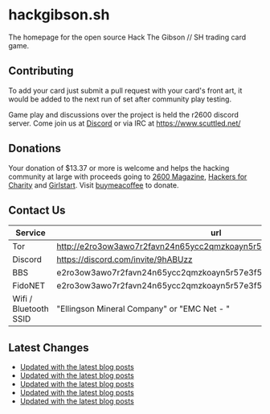 # hackgibson.sh
The homepage for the open source Hack The Gibson // SH trading card game.


## Contributing

To add your card just submit a pull request with your card's front art, it would be added to the next run of set after community play testing.

Game play and discussions over the project is held the r2600 discord server. Come join us at [Discord](https://discord.com/invite/9hABUzz) or via IRC at https://www.scuttled.net/


## Donations

Your donation of $13.37 or more is welcome and helps the hacking community at large with proceeds going to [2600 Magazine](https://2600.com/), [Hackers for Charity](https://hackersforcharity.org) and [Girlstart](https://girlstart.org).  Visit [buymeacoffee](https://www.buymeacoffee.com/hackgibson.sh) to donate.


## Contact Us

Service | url
-|-
Tor | http://e2ro3ow3awo7r2favn24n65ycc2qmzkoayn5r57e3f56nvjwdcgg32ad.onion
Discord | https://discord.com/invite/9hABUzz
BBS | e2ro3ow3awo7r2favn24n65ycc2qmzkoayn5r57e3f56nvjwdcgg32ad.onion:23
FidoNET | e2ro3ow3awo7r2favn24n65ycc2qmzkoayn5r57e3f56nvjwdcgg32ad.onion:24554
Wifi / Bluetooth SSID | "Ellingson Mineral Company" or "EMC Net - <fidonet address>"

## Latest Changes
<!-- BLOG-POST-LIST:START -->
- [Updated with the latest blog posts](https://github.com/DFW2600/hackgibson.sh/commit/62908b00f5d94b62126fede46bda0e5b9ca1c818)
- [Updated with the latest blog posts](https://github.com/DFW2600/hackgibson.sh/commit/61dee69b4709fe14b6c056a8db970b3133a9d1ac)
- [Updated with the latest blog posts](https://github.com/DFW2600/hackgibson.sh/commit/c027ec41e34bd8d75879ba5bc72c4ff7a1d270bf)
- [Updated with the latest blog posts](https://github.com/DFW2600/hackgibson.sh/commit/c26949835d179c20d4b4e11d17b5d215cabe11a7)
- [Updated with the latest blog posts](https://github.com/DFW2600/hackgibson.sh/commit/6bfaeb6560614f9f58c120618f5b3448440e65d0)
<!-- BLOG-POST-LIST:END -->
